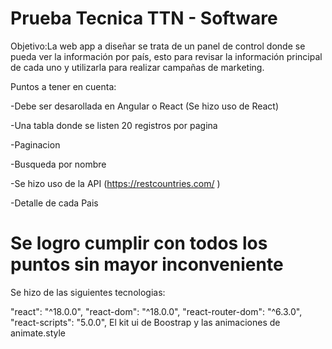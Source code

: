 # Prueba Tecnica TTN - Software 

Objetivo:La web app a diseñar se trata de un panel de control donde se pueda ver la información
por país, esto para revisar la información principal de cada uno y utilizarla para realizar
campañas de marketing.

Puntos a tener en cuenta: 

-Debe ser desarollada en Angular o React (Se hizo uso de React)

-Una tabla donde se listen 20 registros por pagina

-Paginacion

-Busqueda por nombre 

-Se hizo uso de la API (https://restcountries.com/ )

-Detalle de cada Pais

# Se logro cumplir con todos los puntos sin mayor inconveniente

Se hizo de las siguientes tecnologias:

"react": "^18.0.0",
"react-dom": "^18.0.0",
"react-router-dom": "^6.3.0",
"react-scripts": "5.0.0",
El kit ui de Boostrap y las animaciones de animate.style
